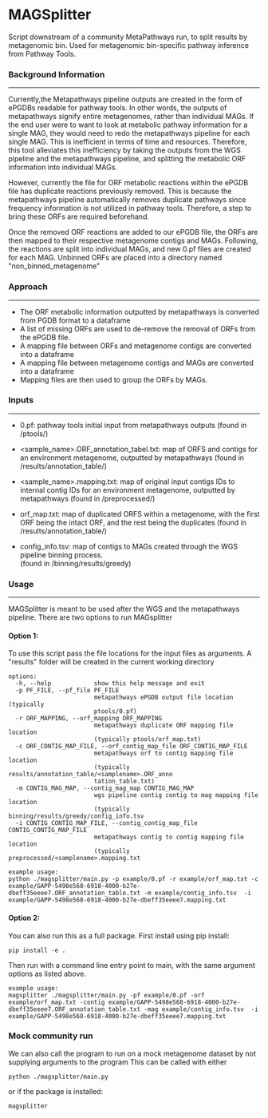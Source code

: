 # MAGSplitter
Script downstream of a community MetaPathways run, to split results by metagenomic bin.  Used for metagenomic bin-specific pathway inference from Pathway Tools.

### Background Information
***
Currently,the Metapathways pipeline outputs are created in the form of ePGDBs readable for pathway tools.
In other words, the outputs of metapathways signify entire metagenomes, rather than individual MAGs. If the end user were to 
want to look at metabolic pathway information for a single MAG, they would need to redo the metapathways pipeline
for each single MAG. This is inefficient in terms of time and resources. Therefore, this tool alleviates this 
inefficiency by taking the outputs from the WGS pipeline and the metapathways pipeline, and splitting the metabolic
ORF information into individual MAGs.

However, currently the file for ORF metabolic reactions within the ePGDB file has duplicate reactions previously removed.  This is because 
the metapathways pipeline automatically removes duplicate pathways since frequency information is not utilized in pathway tools.  Therefore, a step to bring these
ORFs are required beforehand.

Once the removed ORF reactions are added to our ePGDB file, the ORFs are then mapped to their respective metagenome contigs and MAGs.
Following, the reactions are split into individual MAGs, and new 0.pf files are created for each MAG.  Unbinned ORFs are placed into a directory named "non_binned_metagenome"

### Approach
***
* The ORF metabolic information outputted by metapathways is converted from PGDB format to a dataframe
* A list of missing ORFs are used to de-remove the removal of ORFs from the ePGDB file.
* A mapping file between ORFs and metagenome contigs are converted into a dataframe
* A mapping file between metagenome contigs and MAGs are converted into a dataframe
* Mapping files are then used to group the ORFs by MAGs.

### Inputs
***

* 0.pf: pathway tools initial input from metapathways outputs
(found in /ptools/)

* <sample_name>.ORF_annotation_tabel.txt: map of ORFS and contigs for an environment metagenome, outputted by metapathways 
(found in /results/annotation_table/)

* <sample_name>.mapping.txt: map of original input contigs IDs to internal contig IDs for an environment metagenome, outputted by metapathways 
(found in /preprocessed/)

* orf_map.txt: map of duplicated ORFS within a metagenome, with the first ORF being the intact ORF, 
and the rest being the duplicates
(found in /results/annotation_table/)

* config_info.tsv: map of contigs to MAGs created through the WGS pipeline binning process.  
(found in /binning/results/greedy)

### Usage 
***
MAGSplitter is meant to be used after the WGS and the metapathways pipeline.  There are two options to run MAGsplitter
#### **Option 1**: 
To use this script  pass the file locations for the input files as arguments.
A "results" folder will be created in the current working directory
```
options:
  -h, --help            show this help message and exit
  -p PF_FILE, --pf_file PF_FILE
                        metapathways ePGDB output file location (typically
                        ptools/0.pf)
  -r ORF_MAPPING, --orf_mapping ORF_MAPPING
                        metapathways duplicate ORF mapping file location
                        (typically ptools/orf_map.txt)
  -c ORF_CONTIG_MAP_FILE, --orf_contig_map_file ORF_CONTIG_MAP_FILE
                        metapathways orf to contig mapping file location
                        (typically results/annotation_table/<samplename>.ORF_anno
                        tation_table.txt)
  -m CONTIG_MAG_MAP, --contig_mag_map CONTIG_MAG_MAP
                        wgs pipeline contig contig to mag mapping file location
                        (typically binning/results/greedy/config_info.tsv
  -i CONTIG_CONTIG_MAP_FILE, --contig_contig_map_file CONTIG_CONTIG_MAP_FILE
                        metapathways contig to contig mapping file location
                        (typically preprocessed/<samplename>.mapping.txt
```

```
example usage:
python ./magsplitter/main.py -p example/0.pf -r example/orf_map.txt -c example/GAPP-5498e568-6918-4000-b27e-dbeff35eeee7.ORF_annotation_table.txt -m example/contig_info.tsv  -i example/GAPP-5498e568-6918-4000-b27e-dbeff35eeee7.mapping.txt
```

#### **Option 2**:
You can also run this as a full package.  First install using pip install:
```
pip install -e .
```
Then run with a command line entry point to main, with the same argument options as listed above.  

```
example usage:
magsplitter ./magsplitter/main.py -pf example/0.pf -orf example/orf_map.txt -contig example/GAPP-5498e568-6918-4000-b27e-dbeff35eeee7.ORF_annotation_table.txt -mag example/contig_info.tsv  -i example/GAPP-5498e568-6918-4000-b27e-dbeff35eeee7.mapping.txt
```
### Mock community run
We can also call the program to run on a mock metagenome dataset by not supplying arguments to the program
This can be called with either
```commandline
python ./magsplitter/main.py
```
or if the package is installed:
```commandline
magsplitter 
```

